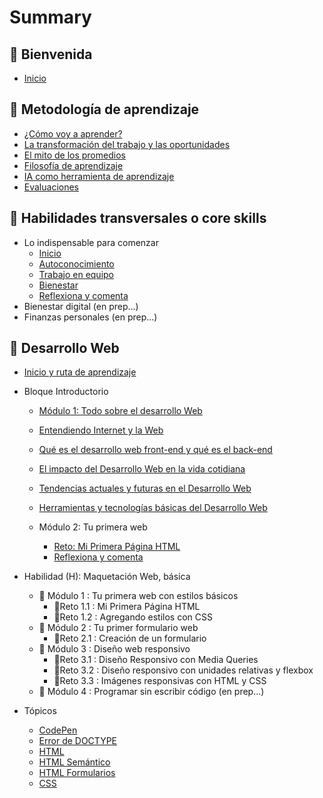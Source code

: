 # Summary

## 💜 Bienvenida

* [Inicio](README.md)

## 📑 Metodología de aprendizaje

* [¿Cómo voy a aprender?](curriculum_model/lea_model_01_overview.md)
* [La transformación del trabajo y las oportunidades](curriculum_model/lea_model_02_work.md)
* [El mito de los promedios](curriculum_model/lea_model_03_average.md)
* [Filosofía de aprendizaje](curriculum_model/lea_model_04_philosophy.md)
* [IA como herramienta de aprendizaje](curriculum_model/lea_model_05_ai.md)
* [Evaluaciones](curriculum_model/lea_model_06_assessment.md)

## 🌈 Habilidades transversales o core skills

* Lo indispensable para comenzar
  * [Inicio](curriculum_lif/lea_lif_overview.md)
  * [Autoconocimiento](curriculum_lif/self_awareness/learning_lif_selfawareness.md)
  * [Trabajo en equipo](curriculum_lif/teamwork/learning_lif_teamwork.md)    
  * [Bienestar](curriculum_lif/wellbeign/learning_lif_digital_wb_intro.md)
  * [Reflexiona y comenta](curriculum_lif/learning_lif_digital_wb_intro.md)
* Bienestar digital (en prep...)
* Finanzas personales (en prep...)

## 🔵 Desarrollo Web

* [Inicio y ruta de aprendizaje](/curriculum_dev/lea_dev_overview.md)

* Bloque Introductorio
  
  * [Módulo 1: Todo sobre el desarrollo Web](/activities/00_01_00_all_about.md)
  * [Entendiendo Internet y la Web](/activities/00_01_01_internet_web.md)
  * [Qué es el desarrollo web front-end y qué es el back-end](/activities/00_01_02_web_dev.md)
  * [El impacto del Desarrollo Web en la vida cotidiana](/activities/00_01_03_dev_life.md)
  * [Tendencias actuales y futuras en el Desarrollo Web](/activities/00_01_04_dev_trends.md)
  * [Herramientas y tecnologías básicas del Desarrollo Web](/activities/00_01_05_dev_tools.md)
  
  * Módulo 2: Tu primera web
    * [Reto: Mi Primera Página HTML](/activities/00_02_01_myfirst.md)
    * [Reflexiona y comenta](/activities/00_02_02_close.md)

* Habilidad (H): Maquetación Web, básica
  * 🔷 Módulo 1 : Tu primera web con estilos básicos
    * 🔹Reto 1.1 : Mi Primera Página HTML
    * 🔹Reto 1.2 : Agregando estilos con CSS
  * 🔷 Módulo 2 : Tu primer formulario web
    * 🔹Reto 2.1 : Creación de un formulario
  * 🔷 Módulo 3 : Diseño web responsivo
     * 🔹Reto 3.1 : Diseño Responsivo con Media Queries
     * 🔹Reto 3.2 : Diseño responsivo con unidades relativas y flexbox
     * 🔹Reto 3.3 : Imágenes responsivas con HTML y CSS
  * 🔷 Módulo 4 : Programar sin escribir código (en prep...)

* Tópicos
  * [CodePen](curriculum_dev/editors_codepen.md)
  * [Error de DOCTYPE](curriculum_dev/editors_codepen_doctype.md)
  * [HTML](curriculum_dev/html.md)
  * [HTML Semántico](curriculum_dev/html_semantic.md)
  * [HTML Formularios](curriculum_dev//html_forms.md)
  * [CSS](curriculum_dev/css.md)
